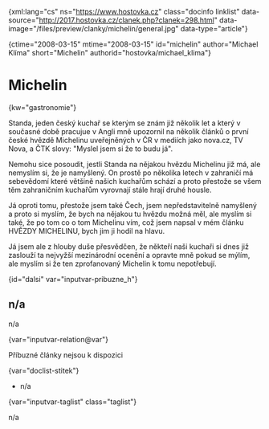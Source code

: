 
{xml:lang="cs" ns="https://www.hostovka.cz" class="docinfo linklist" data-source="http://2017.hostovka.cz/clanek.php?clanek=298.html" data-image="/files/preview/clanky/michelin/general.jpg" data-type="article"}

{ctime="2008-03-15" mtime="2008-03-15" id="michelin" author="Michael Klíma" short="Michelin" authorid="hostovka/michael_klima"}

# Michelin 

{kw="gastronomie"}

Standa, jeden český kuchař se kterým se znám již několik let a který v současné době pracujue v Angli mně upozornil na několik článků o první české hvězdě Michelinu uveřejněných v ČR v mediích jako nova.cz, TV Nova, a ČTK slovy: "Myslel jsem si že to budu já". 

Nemohu sice posoudit, jestli Standa na nějakou hvězdu Michelinu již má, ale nemyslím si, že je namyšlený. On prostě po několika letech v zahraničí má sebevědomí které většině našich kuchařům schází a proto přestože se všem těm zahraničním kuchařům vyrovnají stále hrají druhé housle. 

Já oproti tomu, přestože jsem také Čech, jsem nepředstavitelně namyšlený a proto si myslím, že bych na nějakou tu hvězdu možná měl, ale myslím si také, že po tom co o tom Michelinu vím, což jsem napsal v mém článku HVĚZDY MICHELINU, bych jim ji hodil na hlavu. 

Já jsem ale z hlouby duše přesvědčen, že někteří naši kuchaři si dnes již zaslouží ta nejvyžší mezinárodní ocenění a opravte mně pokud se mýlím, ale myslím si že ten zprofanovaný Michelin k tomu nepotřebují. 

{id="dalsi" var="inputvar-pribuzne_h"}

## n/a 

n/a 

{var="inputvar-relation@var"}

Příbuzné články nejsou k dispozici 

{var="doclist-stitek"}

  * n/a 

{var="inputvar-taglist" class="taglist"}

n/a


